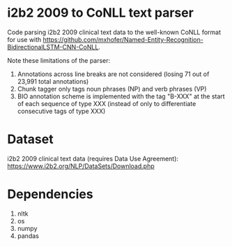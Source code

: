 # i2b2 2009 to CoNLL text parser

Code parsing i2b2 2009 clinical text data to the well-known CoNLL format for use with https://github.com/mxhofer/Named-Entity-Recognition-BidirectionalLSTM-CNN-CoNLL. 

Note these limitations of the parser:
1) Annotations across line breaks are not considered (losing 71 out of 23,991 total annotations)
2) Chunk tagger only tags noun phrases (NP) and verb phrases (VP) 
3) BIO annotation scheme is implemented with the tag "B-XXX" at the start of each sequence of type XXX (instead of only to differentiate consecutive tags of type XXX)

# Dataset
i2b2 2009 clinical text data (requires Data Use Agreement): https://www.i2b2.org/NLP/DataSets/Download.php 

# Dependencies
1) nltk 
2) os
3) numpy
4) pandas